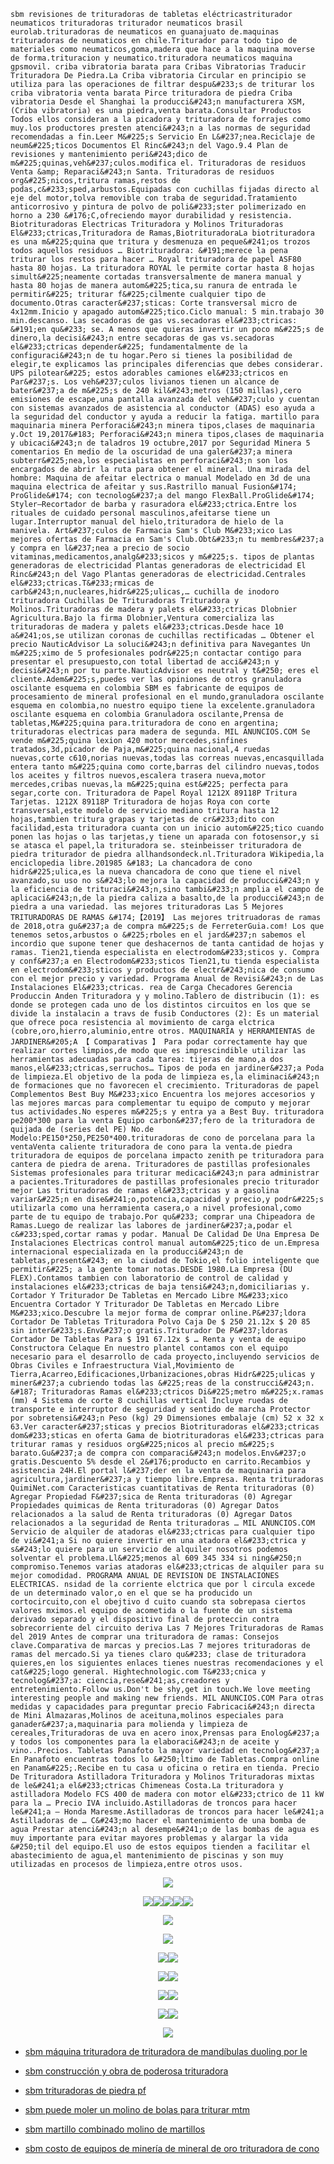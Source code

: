 
```
sbm revisiones de trituradoras de tabletas eléctricastriturador neumaticos trituradoras triturador neumaticos brasil eurolab.trituradoras de neumaticos en guanajuato de.maquinas trituradoras de neumaticos en chile.Triturador para todo tipo de materiales como neumaticos,goma,madera que hace a la maquina moverse de forma.trituracion y neumatico.trituradora neumaticos maquina gpsmovil. criba vibratoria barata para Cribas Vibratorias Traducir Trituradora De Piedra.La Criba vibratoria Circular en principio se utiliza para las operaciones de filtrar despu&#233;s de triturar los criba vibratoria venta barata Pirce trituradora de piedra Criba vibratoria Desde el Shanghai la producci&#243;n manufacturera XSM,(Criba vibratoria) es una piedra,venta barata.Consultar Productos Todos ellos consideran a la picadora y trituradora de forrajes como muy.los productores presten atenci&#243;n a las normas de seguridad recomendadas a fin.Leer M&#225;s Servicio En L&#237;nea.Reciclaje de neum&#225;ticos Documentos El Rinc&#243;n del Vago.9.4 Plan de revisiones y mantenimiento peri&#243;dico de m&#225;quinas,veh&#237;culos.modifica el. Trituradoras de residuos Venta &amp; Reparaci&#243;n Santa. Trituradoras de residuos org&#225;nicos,tritura ramas,restos de podas,c&#233;sped,arbustos.Equipadas con cuchillas fijadas directo al eje del motor,tolva removible con traba de seguridad.Tratamiento anticorrosivo y pintura de polvo de poli&#233;ster polimerizado en horno a 230 &#176;C,ofreciendo mayor durabilidad y resistencia. Biotrituradoras Electricas Trituradora y Molinos Trituradoras El&#233;ctricas,Trituradora de Ramas,BiotrituradoraLa biotrituradora es una m&#225;quina que tritura y desmenuza en peque&#241;os trozos todos aquellos residuos … Biotrituradora: &#191;merece la pena triturar los restos para hacer … Royal trituradora de papel ASF80 hasta 80 hojas. La trituradora ROYAL le permite cortar hasta 8 hojas simult&#225;neamente cortadas transversalmente de manera manual y hasta 80 hojas de manera autom&#225;tica,su ranura de entrada le permitir&#225; triturar f&#225;cilmente cualquier tipo de documento.Otras caracter&#237;sticas: Corte transversal micro de 4x12mm.Inicio y apagado autom&#225;tico.Ciclo manual: 5 min.trabajo 30 min.descanso. Las secadoras de gas vs.secadoras el&#233;ctricas: &#191;en qu&#233; se. A menos que quieras invertir un poco m&#225;s de dinero,la decisi&#243;n entre secadoras de gas vs.secadoras el&#233;ctricas depender&#225; fundamentalmente de la configuraci&#243;n de tu hogar.Pero si tienes la posibilidad de elegir,te explicamos las principales diferencias que debes considerar. UPS pilotear&#225; estos adorables camiones el&#233;ctricos en Par&#237;s. Los veh&#237;culos livianos tienen un alcance de bater&#237;a de m&#225;s de 240 kil&#243;metros (150 millas),cero emisiones de escape,una pantalla avanzada del veh&#237;culo y cuentan con sistemas avanzados de asistencia al conductor (ADAS) eso ayuda a la seguridad del conductor y ayuda a reducir la fatiga. martillo para maquinaria minera Perforaci&#243;n minera tipos,clases de maquinaria y.Oct 19,2017&#183; Perforaci&#243;n minera tipos,clases de maquinaria y ubicaci&#243;n de taladros 19 octubre,2017 por Seguridad Minera 5 comentarios En medio de la oscuridad de una galer&#237;a minera subterr&#225;nea,los especialistas en perforaci&#243;n son los encargados de abrir la ruta para obtener el mineral. Una mirada del hombre: Maquina de afeitar electrica o manual Modelado en 3d de una maquina electrica de afeitar y sus.Rastrillo manual Fusion&#174; ProGlide&#174; con tecnolog&#237;a del mango FlexBall.ProGlide&#174; Styler—Recortador de barba y rasuradora el&#233;ctrica.Entre los rituales de cuidado personal masculinos,afeitarse tiene un lugar.Interruptor manual del hielo,trituradora de hielo de la manivela. Art&#237;culos de Farmacia Sam's Club M&#233;xico Las mejores ofertas de Farmacia en Sam's Club.Obt&#233;n tu membres&#237;a y compra en l&#237;nea a precio de socio vitaminas,medicamentos,analg&#233;sicos y m&#225;s. tipos de plantas generadoras de electricidad Plantas generadoras de electricidad El Rinc&#243;n del Vago Plantas generadoras de electricidad.Centrales el&#233;ctricas.T&#233;rmicas de carb&#243;n,nucleares,hidr&#225;ulicas,… cuchilla de inodoro trituradora Cuchillas De Trituradoras Trituradora y Molinos.Trituradoras de madera y palets el&#233;ctricas Dlobnier Agricultura.Bajo la firma Dlobnier,Ventura comercializa las trituradoras de madera y palets el&#233;ctricas.Desde hace 10 a&#241;os,se utilizan coronas de cuchillas rectificadas … Obtener el precio NauticAdvisor La soluci&#243;n definitiva para Navegantes Un m&#225;ximo de 5 profesionales podr&#225;n contactar contigo para presentar el presupuesto,con total libertad de acci&#243;n y decisi&#243;n por tu parte.NauticAdvisor es neutral y t&#250; eres el cliente.Adem&#225;s,puedes ver las opiniones de otros granuladora oscilante esquema en colombia SBM es fabricante de equipos de procesamiento de mineral profesional en el mundo,granuladora oscilante esquema en colombia,no nuestro equipo tiene la excelente.granuladora oscilante esquema en colombia Granuladora oscilante,Prensa de tabletas,M&#225;quina para.trituradora de cono en argentina; trituradoras electricas para madera de segunda. MIL ANUNCIOS.COM Se vende m&#225;quina lexion 420 motor mercedes,sinfines tratados,3d,picador de Paja,m&#225;quina nacional,4 ruedas nuevas,corte c610,norias nuevas,todas las correas nuevas,encasquillada entera tanto m&#225;quina como corte,barras del cilindro nuevas,todos los aceites y filtros nuevos,escalera trasera nueva,motor mercedes,cribas nuevas,la m&#225;quina est&#225; perfecta para segar,corte con. Trituradora de Papel Royal 1212X 89118P Tritura Tarjetas. 1212X 89118P Trituradora de hojas Roya con corte transversal,este modelo de servicio mediano tritura hasta 12 hojas,tambien tritura grapas y tarjetas de cr&#233;dito con facilidad,esta trituradora cuanta con un inicio autom&#225;tico cuando ponen las hojas o las tarjetas,y tiene un aparada con fotosensor,y si se atasca el papel,la trituradora se. steinbeisser trituradora de piedra triturador de piedra allhandsondeck.nl.Trituradora Wikipedia,la enciclopedia libre.201985 &#183; La chancadora de cono hidr&#225;ulica,es la nueva chancadora de cono que tiene el nivel avanzado,su uso no s&#243;lo mejora la capacidad de producci&#243;n y la eficiencia de trituraci&#243;n,sino tambi&#233;n amplia el campo de aplicaci&#243;n,de la piedra caliza a basalto,de la producci&#243;n de piedra a una variedad. las mejores trituradoras Las 5 Mejores TRITURADORAS DE RAMAS &#174;【2019】 Las mejores tritruadoras de ramas de 2018,otra gu&#237;a de compra m&#225;s de FerreterGuia.com! Los que tenemos setos,arbustos o &#225;rboles en el jard&#237;n sabemos el incordio que supone tener que deshacernos de tanta cantidad de hojas y ramas. Tien21,tienda especialista en electrodom&#233;sticos y. Compra y conf&#237;a en Electrodom&#233;sticos Tien21,tu tienda especialista en electrodom&#233;sticos y productos de electr&#243;nica de consumo con el mejor precio y variedad. Programa Anual de Revisi&#243;n de Las Instalaciones El&#233;ctricas. rea de Carga Checadores Gerencia Produccin Anden Trituradora y y molino.Tablero de distribucin (1): es donde se protegen cada uno de los distintos circuitos en los que se divide la instalacin a travs de fusib Conductores (2): Es un material que ofrece poca resistencia al movimiento de carga elctrica (cobre,oro,hierro,aluminio,entre otros. MAQUINARIA y HERRAMIENTAS de JARDINER&#205;A 【 Comparativas 】 Para podar correctamente hay que realizar cortes limpios,de modo que es imprescindible utilizar las herramientas adecuadas para cada tarea: tijeras de mano,a dos manos,el&#233;ctricas,serruchos… Tipos de poda en jardiner&#237;a Poda de limpieza.El objetivo de la poda de limpieza es,la eliminaci&#243;n de formaciones que no favorecen el crecimiento. Trituradoras de papel Complementos Best Buy M&#233;xico Encuentra los mejores accesorios y las mejores marcas para complementar tu equipo de computo y mejorar tus actividades.No esperes m&#225;s y entra ya a Best Buy. trituradora pe200*300 para la venta Equipo carbon&#237;fero de la trituradora de quijada de (series del PE) No.de Modelo:PE150*250,PE250*400.trituradoras de cono de porcelana para la ventaVenta caliente trituradora de cono para la venta.de piedra trituradora de equipos de porcelana impacto zenith pe trituradora para cantera de piedra de arena. Trituradores de pastillas profesionales Sistemas profesionales para triturar medicaci&#243;n para administrar a pacientes.Trituradores de pastillas profesionales precio triturador mejor Las trituradoras de ramas el&#233;ctricas y a gasolina variar&#225;n en dise&#241;o,potencia,capacidad y precio,y podr&#225;s utilizarla como una herramienta casera,o a nivel profesional,como parte de tu equipo de trabajo.Por qu&#233; comprar una Chipeadora de Ramas.Luego de realizar las labores de jardiner&#237;a,podar el c&#233;sped,cortar ramas y podar. Manual De Calidad De Una Empresa De Instalaciones Electricas control manual autom&#225;tico de un.Empresa internacional especializada en la producci&#243;n de tabletas,present&#243; en la ciudad de Tokio,el folio inteligente que permitir&#225; a la gente tomar notas.DESDE 1980.La Empresa (DU FLEX).Contamos tambien con laboratorio de control de calidad y instalaciones el&#233;ctricas de baja tensi&#243;n,domiciliarias y. Cortador Y Triturador De Tabletas en Mercado Libre M&#233;xico Encuentra Cortador Y Triturador De Tabletas en Mercado Libre M&#233;xico.Descubre la mejor forma de comprar online.P&#237;ldora Cortador De Tabletas Trituradora Polvo Caja De $ 250 21.12x $ 20 85 sin inter&#233;s.Env&#237;o gratis.Triturador De P&#237;ldoras Cortador De Tabletas Para $ 191 67.12x $ … Renta y venta de equipo Constructora Celaque En nuestro plantel contamos con el equipo necesario para el desarrollo de cada proyecto,incluyendo servicios de Obras Civiles e Infraestructura Vial,Movimiento de Tierra,Acarreo,Edificaciones,Urbanizaciones,obras Hidr&#225;ulicas y miner&#237;a cubriendo todas las &#225;reas de la construcci&#243;n. &#187; Trituradoras Ramas el&#233;ctricos Di&#225;metro m&#225;x.ramas (mm) 4 Sistema de corte 8 cuchillas vertical Incluye ruedas de transporte e interruptor de seguridad y sentido de marcha Protector por sobretensi&#243;n Peso (kg) 29 Dimensiones embalaje (cm) 52 x 32 x 63.Ver caracter&#237;sticas y precios Biotrituradoras el&#233;ctricas dom&#233;sticas en oferta Gama de biotrituradoras el&#233;ctricas para triturar ramas y residuos org&#225;nicos al precio m&#225;s barato.Gu&#237;a de compra con comparaci&#243;n modelos.Env&#237;o gratis.Descuento 5% desde el 2&#176;producto en carrito.Recambios y asistencia 24H.El portal l&#237;der en la venta de maquinaria para agricultura,jardiner&#237;a y tiempo libre.Empresa. Renta trituradoras QuimiNet.com Caracteristicas cuantitativas de Renta trituradoras (0) Agregar Propiedad F&#237;sica de Renta trituradoras (0) Agregar Propiedades quimicas de Renta trituradoras (0) Agregar Datos relacionados a la salud de Renta trituradoras (0) Agregar Datos relacionados a la seguridad de Renta trituradoras … MIL ANUNCIOS.COM Servicio de alquiler de atadoras el&#233;ctricas para cualquier tipo de vi&#241;a Si no quiere invertir en una atadora el&#233;ctrica y s&#243;lo quiere para un servicio de alquiler nosotros podemos solventar el problema.Ll&#225;menos al 609 345 334 si ning&#250;n compromiso.Tenemos varias atadoras el&#233;ctricas de alquiler para su mejor comodidad. PROGRAMA ANUAL DE REVISION DE INSTALACIONES ELECTRICAS. nsidad de la corriente elctrica que por l circula excede de un determinado valor,o en el que se ha producido un cortocircuito,con el obejtivo d cuito cuando sta sobrepasa ciertos valores mximos.el equipo de acometida o la fuente de un sistema derivado separado y el dispositivo final de proteccin contra sobrecorriente del circuito deriva Las 7 Mejores Trituradoras de Ramas del 2019 Antes de comprar una trituradora de ramas: Consejos clave.Comparativa de marcas y precios.Las 7 mejores trituradoras de ramas del mercado.Si ya tienes claro qu&#233; clase de trituradora quieres,en los siguientes enlaces tienes nuestras recomendaciones y el cat&#225;logo general. Hightechnologic.com T&#233;cnica y tecnolog&#237;a: ciencia,rese&#241;as,creadores y entretenimiento.Follow us.Don't be shy,get in touch.We love meeting interesting people and making new friends. MIL ANUNCIOS.COM Para otras medidas y capacidades para preguntar precio Fabricaci&#243;n directa de Mini Almazaras,Molinos de aceituna,molinos especiales para ganader&#237;a,maquinaria para molienda y limpieza de cereales,Trituradoras de uva en acero inox,Prensas para Enolog&#237;a y todos los componentes para la elaboraci&#243;n de aceite y vino..Precios. Tabletas Panafoto la mayor variedad en tecnolog&#237;a En Panafoto encuentras todos lo &#250;ltimo de Tabletas.Compra online en Panam&#225;.Recibe en tu casa u oficina o retira en tienda. Precio De Trituradora Astilladora Trituradora y Molinos Trituradoras mixtas de le&#241;a el&#233;ctricas Chimeneas Costa.La trituradora y astilladora Modelo FCS 400 de madera con motor el&#233;ctrico de 11 kW para la … Precio IVA incluido.Astilladoras de troncos para hacer le&#241;a — Honda Maresme.Astilladoras de troncos para hacer le&#241;a Astilladoras de … C&#243;mo hacer el mantenimiento de una bomba de agua Prestar atenci&#243;n al desempe&#241;o de las bombas de agua es muy importante para evitar mayores problemas y alargar la vida &#250;til del equipo.El uso de estos equipos tienden a facilitar el abastecimiento de agua,el mantenimiento de piscinas y son muy utilizadas en procesos de limpieza,entre otros usos. 
```

<div align="center">

<a href="https://es-crusher.shibang-china.com/github&k=sbm+revisiones+de+trituradoras+de+tabletas+el%C3%A9ctricas"><img src="https://static.shibang-china.com/es/crusher/logo.jpg"></a>

<a href="https://es-crusher.shibang-china.com/github&k=sbm+revisiones+de+trituradoras+de+tabletas+el%C3%A9ctricas"><img src="https://static.shibang-china.com/es/crusher/index.jpg"></a><a href="https://es-crusher.shibang-china.com/material.htmlgithub&k=sbm+revisiones+de+trituradoras+de+tabletas+el%C3%A9ctricas"><img src="https://static.shibang-china.com/es/crusher/material.jpg"></a><a href="https://es-crusher.shibang-china.com/application.htmlgithub&k=sbm+revisiones+de+trituradoras+de+tabletas+el%C3%A9ctricas"><img src="https://static.shibang-china.com/es/crusher/application.jpg"></a><a href="https://es-crusher.shibang-china.com/aboutus.htmlgithub&k=sbm+revisiones+de+trituradoras+de+tabletas+el%C3%A9ctricas"><img src="https://static.shibang-china.com/es/crusher/aboutus.jpg"></a><a href="https://es-crusher.shibang-china.com/contact.htmlgithub&k=sbm+revisiones+de+trituradoras+de+tabletas+el%C3%A9ctricas"><img src="https://static.shibang-china.com/es/crusher/contact.jpg"></a>

<a href="https://es-crusher.shibang-china.com/github&k=sbm+revisiones+de+trituradoras+de+tabletas+el%C3%A9ctricas"><img src="https://static.shibang-china.com/es/crusher/banner.jpg"></a>

<a href="https://swt.shibang-china.com/github&k=sbm+revisiones+de+trituradoras+de+tabletas+el%C3%A9ctricas"><img src="https://static.shibang-china.com/es/crusher/text.jpg"></a>

<a href="https://swt.shibang-china.com/github&k=sbm+revisiones+de+trituradoras+de+tabletas+el%C3%A9ctricas"><img src="https://static.shibang-china.com/es/crusher/chat.jpg"></a><a href="https://es-crusher.shibang-china.com/contact.htmlgithub&k=sbm+revisiones+de+trituradoras+de+tabletas+el%C3%A9ctricas"><img src="https://static.shibang-china.com/es/crusher/message.jpg"></a>

<a href="https://es-crusher.shibang-china.com/products/pe.htmlgithub&k=sbm+revisiones+de+trituradoras+de+tabletas+el%C3%A9ctricas"><img src="https://static.shibang-china.com/es/crusher/pe.jpg"></a><a href="https://es-crusher.shibang-china.com/products/pf.htmlgithub&k=sbm+revisiones+de+trituradoras+de+tabletas+el%C3%A9ctricas"><img src="https://static.shibang-china.com/es/crusher/pf.jpg"></a>

<a href="https://es-crusher.shibang-china.com/products/hpt.htmlgithub&k=sbm+revisiones+de+trituradoras+de+tabletas+el%C3%A9ctricas"><img src="https://static.shibang-china.com/es/crusher/hpt.jpg"></a><a href="https://es-crusher.shibang-china.com/products/vsi.htmlgithub&k=sbm+revisiones+de+trituradoras+de+tabletas+el%C3%A9ctricas"><img src="https://static.shibang-china.com/es/crusher/vsi.jpg"></a>

<a href="https://es-crusher.shibang-china.com/products/klv.htmlgithub&k=sbm+revisiones+de+trituradoras+de+tabletas+el%C3%A9ctricas"><img src="https://static.shibang-china.com/es/crusher/klv.jpg"></a><a href="https://es-crusher.shibang-china.com/products/portable.htmlgithub&k=sbm+revisiones+de+trituradoras+de+tabletas+el%C3%A9ctricas"><img src="https://static.shibang-china.com/es/crusher/portable.jpg"></a>

<a href="https://swt.shibang-china.com/github&k=sbm+revisiones+de+trituradoras+de+tabletas+el%C3%A9ctricas"><img src="https://static.shibang-china.com/es/crusher/case.jpg"></a>

</div>


* [sbm máquina trituradora de trituradora de mandíbulas duoling por le](sbm%20m%C3%A1quina%20trituradora%20de%20trituradora%20de%20mand%C3%ADbulas%20duoling%20por%20le.md)

* [sbm construcción y obra de poderosa trituradora](sbm%20construcci%C3%B3n%20y%20obra%20de%20poderosa%20trituradora.md)

* [sbm trituradoras de piedra pf](sbm%20trituradoras%20de%20piedra%20pf.md)

* [sbm puede moler un molino de bolas para triturar mtm](sbm%20puede%20moler%20un%20molino%20de%20bolas%20para%20triturar%20mtm.md)

* [sbm martillo combinado molino de martillos](sbm%20martillo%20combinado%20molino%20de%20martillos.md)

* [sbm costo de equipos de minería de mineral de oro trituradora de cono](sbm%20costo%20de%20equipos%20de%20miner%C3%ADa%20de%20mineral%20de%20oro%20trituradora%20de%20cono.md)